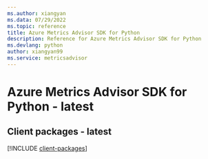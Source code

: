 ```yaml
---
ms.author: xiangyan
ms.data: 07/29/2022
ms.topic: reference
title: Azure Metrics Advisor SDK for Python
description: Reference for Azure Metrics Advisor SDK for Python
ms.devlang: python
author: xiangyan99
ms.service: metricsadvisor
---
```

# Azure Metrics Advisor SDK for Python - latest

## Client packages - latest
[!INCLUDE [client-packages](metrics-advisor-client-index.md)]